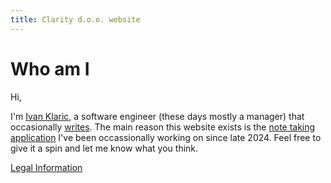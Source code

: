 ```yaml
---
title: Clarity d.o.o. website
---
```


# Who am I
Hi,

I'm [Ivan Klaric](https://www.linkedin.com/in/iklaric/), a software engineer (these days mostly a manager) that occasionally [writes](https://medium.com/@ivanklaric).
The main reason this website exists is the [note taking application](https://notes.clarity.hr) I've been occassionally working on since late 2024. Feel free to give it a spin and let me know what you think.


[Legal Information](/legal.html)


